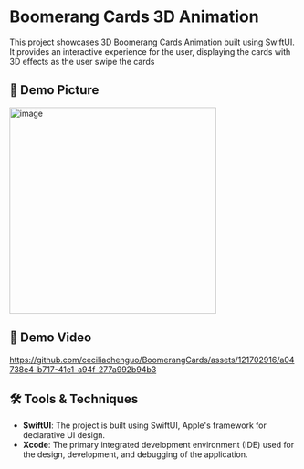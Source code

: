 # Boomerang Cards 3D Animation
This project showcases 3D Boomerang Cards Animation built using SwiftUI. It provides an interactive experience for the user, displaying the cards with 3D effects as the user swipe the cards

## 🐝 Demo Picture
<img width="362" alt="image" src="https://github.com/ceciliachenguo/BoomerangCards/assets/121702916/a2ad642a-e914-4432-a942-1d1cb33a4c9b">

## 📱 Demo Video

https://github.com/ceciliachenguo/BoomerangCards/assets/121702916/a04738e4-b717-41e1-a94f-277a992b94b3

## 🛠 Tools & Techniques

- **SwiftUI**: The project is built using SwiftUI, Apple's framework for declarative UI design.
- **Xcode**: The primary integrated development environment (IDE) used for the design, development, and debugging of the application. 
